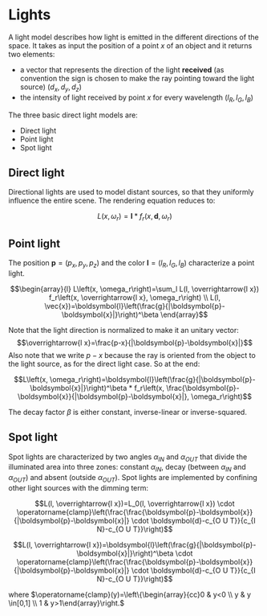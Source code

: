 
# Lights 

A light model describes how light is emitted in the different directions of the space. 
It takes as input the position of a point $x$ of an object and it returns two elements: 

- a vector that represents the direction of the light **received** (as convention the sign is chosen to make the ray pointing toward the light source) $(d_x, d_y, d_z)$
- the intensity of light received by point $x$ for every wavelength $(l_R, l_G, l_B)$

The three basic direct light models are:

- Direct light 
- Point light 
- Spot light


## Direct light 

Directional lights are used to model distant sources, so that they uniformly influence the entire scene.
The rendering equation reduces to:

$$L\left(x, \omega_r\right)=\boldsymbol{l} * f_r\left(x, \boldsymbol{d}, \omega_r\right)$$

## Point light

The position $\boldsymbol{p}=\left(p_x, p_y, p_z\right)$ and the color $\boldsymbol{l}=\left(l_R, l_G, l_B\right)$ characterize a point light.

$$\begin{array}{l}
L\left(x, \omega_r\right)=\sum_l L(l, \overrightarrow{l x}) f_r\left(x, \overrightarrow{l x}, \omega_r\right) \\
L(l, \vec{x})=\boldsymbol{l}\left(\frac{g}{|\boldsymbol{p}-\boldsymbol{x}|}\right)^\beta \end{array}$$

Note that the light direction is normalized to make it an unitary vector:
$$\overrightarrow{l x}=\frac{p-x}{|\boldsymbol{p}-\boldsymbol{x}|}$$
Also note that we write $p - x$ because the ray is oriented from the object to the light source, as for the direct light case.
So at the end: 

$$L\left(x, \omega_r\right)=\boldsymbol{l}\left(\frac{g}{|\boldsymbol{p}-\boldsymbol{x}|}\right)^\beta * f_r\left(x, \frac{\boldsymbol{p}-\boldsymbol{x}}{|\boldsymbol{p}-\boldsymbol{x}|}, \omega_r\right)$$

The decay factor $\beta$ is either constant, inverse-linear or inverse-squared. 


## Spot light 

Spot lights are characterized by two angles $\alpha _{IN}$ and $\alpha _{OUT}$ that divide the illuminated area into three zones: constant $\alpha _{IN}$, decay (between $\alpha _{IN}$ and $\alpha _{OUT}$) and absent (outside $\alpha _{OUT}$). 
Spot lights are implemented by confining other light sources with the dimming term: 

$$L(l, \overrightarrow{l x})=L_0(l, \overrightarrow{l x}) \cdot \operatorname{clamp}\left(\frac{\frac{\boldsymbol{p}-\boldsymbol{x}}{|\boldsymbol{p}-\boldsymbol{x}|} \cdot \boldsymbol{d}-c_{O U T}}{c_{I N}-c_{O U T}}\right)$$

$$L(l, \overrightarrow{l x})=\boldsymbol{l}\left(\frac{g}{|\boldsymbol{p}-\boldsymbol{x}|}\right)^\beta \cdot \operatorname{clamp}\left(\frac{\frac{\boldsymbol{p}-\boldsymbol{x}}{|\boldsymbol{p}-\boldsymbol{x}|} \cdot \boldsymbol{d}-c_{O U T}}{c_{I N}-c_{O U T}}\right)$$


where $\operatorname{clamp}(y)=\left\{\begin{array}{cc}0 & y<0 \\ y & y \in[0,1] \\ 1 & y>1\end{array}\right.$ 



